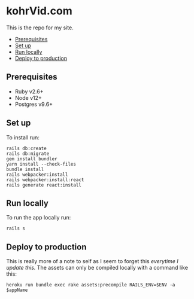 # kohrVid.com

This is the repo for my site.

<!-- vim-markdown-toc GFM -->

* [Prerequisites](#prerequisites)
* [Set up](#set-up)
* [Run locally](#run-locally)
* [Deploy to production](#deploy-to-production)

<!-- vim-markdown-toc -->

## Prerequisites

* Ruby v2.6+
* Node v12+
* Postgres v9.6+


## Set up

To install run:

    rails db:create
    rails db:migrate
    gem install bundler
    yarn install --check-files
    bundle install
    rails webpacker:install
    rails webpacker:install:react
    rails generate react:install


## Run locally

To run the app locally run:

    rails s


## Deploy to production

This is really more of a note to self as I seem to forget this _everytime I
update this._ The assets can only be compiled locally with a command like this:

    heroku run bundle exec rake assets:precompile RAILS_ENV=$ENV -a $appName
